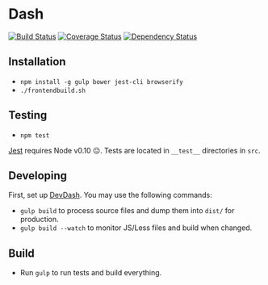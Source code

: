 # Dash

[![Build Status](https://img.shields.io/travis/cfpb/dash/master.svg?style=flat-square)](https://travis-ci.org/cfpb/dash) [![Coverage Status](https://img.shields.io/coveralls/cfpb/dash/master.svg?style=flat-square)](https://coveralls.io/r/cfpb/dash?branch=master) [![Dependency Status](https://img.shields.io/david/cfpb/dash/master.svg?style=flat-square)](https://david-dm.org/cfpb/dash)

## Installation

* `npm install -g gulp bower jest-cli browserify`
* `./frontendbuild.sh`

## Testing

* `npm test`

[Jest](http://facebook.github.io/jest/) requires Node v0.10 :expressionless:. Tests are located in `__test__` directories in `src`.

## Developing

First, set up [DevDash](https://github.com/cfpb/devdash#installation). You may use the following commands:

* `gulp build` to process source files and dump them into `dist/` for production.
* `gulp build --watch` to monitor JS/Less files and build when changed.

## Build

* Run `gulp` to run tests and build everything.
